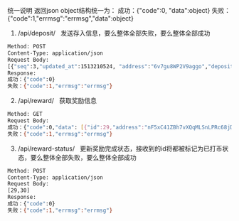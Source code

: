 
统一说明 返回json object结构统一为： 成功：{"code":0, "data":object} 失败：{"code":1,"errmsg":"errmsg","data":object}  
  

1. /api/deposit/  
发送存入信息，要么整体全部失败，要么整体全部成功  
```bash
Method: POST  
Content-Type: application/json  
Request Body:  
[{"seq":3,"updated_at":1513210524, "address":"6v7gu8WP2V9aggo","deposit_address":"5fa2f213f18690bc","coin_type":"BTC", "txid":"3486ca63d6169536c4552bm "sent":12000000,"rate":25, "deposit_value":0.48,"height":105948},{"seq":4,"updated_at":1513220524, "address":"6v7gu8WP2V9aggp","deposit_address":"5fa2f213f18690bd","coin_type":"BTC", "txid":"3486ca63d6169536c4552bn "sent":2000000,"rate":25, "deposit_value":0.48,"height":105949}]
Response:  
成功：{"code":0}  
失败：{"code":1,"errmsg":"errmsg"}  
```

2. /api/reward/  
获取奖励信息  
```bash
Method: GET  
Request Body:  
成功：{"code":0,"data": [{"id":29,"address":"nF5xC41ZBh7vXQqMLSnLPRc68jDXMy9GL6","amount":1000000},{"id":30,"address":"k9QgadMDxisLfj2CLgNrwgzZZSEmZMeUpK","amount":1000000}]}  
失败：{"code":1,"errmsg":"errmsg"}  
```

3. /api/reward-status/  
更新奖励完成状态，接收到的id将都被标记为已打币状态，要么整体全部失败，要么整体全部成功  
```bash
Method: POST  
Content-Type: application/json  
Request Body:  
[29,30]  
Response:  
成功：{"code":0}  
失败：{"code":1,"errmsg":"errmsg"}  
